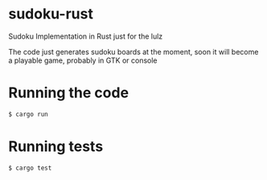 # sudoku-rust
Sudoku Implementation in Rust just for the lulz

The code just generates sudoku boards at the moment, soon it will become a playable game, probably in GTK or console

# Running the code
```sh
$ cargo run
```

# Running tests
```sh
$ cargo test
```
